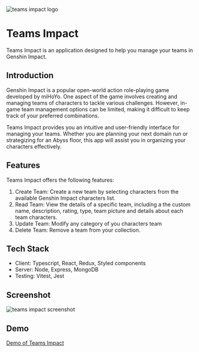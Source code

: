 ![teams impact logo](https://i.ibb.co/LYg84J0/logo-w-small.webp)

# Teams Impact

Teams Impact is an application designed to help you manage your teams in Genshin Impact.

## Introduction

Genshin Impact is a popular open-world action role-playing game developed by miHoYo. One aspect of the game involves creating and managing teams of characters to tackle various challenges. However, in-game team management options can be limited, making it difficult to keep track of your preferred combinations.

Teams Impact provides you an intuitive and user-friendly interface for managing your teams. Whether you are planning your next domain run or strategizing for an Abyss floor, this app will assist you in organizing your characters effectively.

## Features

Teams Impact offers the following features:

1. Create Team: Create a new team by selecting characters from the available Genshin Impact characters list.
2. Read Team: View the details of a specific team, including a the custom name, description, rating, type, team picture and details about each team characters.
3. Update Team: Modify any category of you characters team
4. Delete Team: Remove a team from your collection.

## Tech Stack

- Client: Typescript, React, Redux, Styled components
- Server: Node, Express, MongoDB
- Testing: Vitest, Jest

## Screenshot

![teams impact screenshot](https://i.ibb.co/rMp586x/screenshot.webp)

## Demo

[Demo of Teams Impact](https://teams-impact.netlify.app/)
